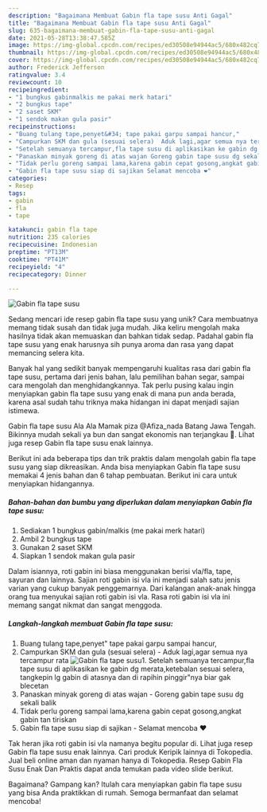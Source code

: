 ```yaml
---
description: "Bagaimana Membuat Gabin fla tape susu Anti Gagal"
title: "Bagaimana Membuat Gabin fla tape susu Anti Gagal"
slug: 635-bagaimana-membuat-gabin-fla-tape-susu-anti-gagal
date: 2021-05-28T13:38:47.585Z
image: https://img-global.cpcdn.com/recipes/ed30508e94944ac5/680x482cq70/gabin-fla-tape-susu-foto-resep-utama.jpg
thumbnail: https://img-global.cpcdn.com/recipes/ed30508e94944ac5/680x482cq70/gabin-fla-tape-susu-foto-resep-utama.jpg
cover: https://img-global.cpcdn.com/recipes/ed30508e94944ac5/680x482cq70/gabin-fla-tape-susu-foto-resep-utama.jpg
author: Frederick Jefferson
ratingvalue: 3.4
reviewcount: 10
recipeingredient:
- "1 bungkus gabinmalkis me pakai merk hatari"
- "2 bungkus tape"
- "2 saset SKM"
- "1 sendok makan gula pasir"
recipeinstructions:
- "Buang tulang tape,penyet&#34; tape pakai garpu sampai hancur,"
- "Campurkan SKM dan gula (sesuai selera)  Aduk lagi,agar semua nya tercampur rata"
- "Setelah semuanya tercampur,fla tape susu di aplikasikan ke gabin dg merata,ketebalan sesuai selera, tangkepin lg gabin di atasnya dan di rapihin pinggir&#34;nya biar gak blecetan"
- "Panaskan minyak goreng di atas wajan Goreng gabin tape susu dg sekali balik"
- "Tidak perlu goreng sampai lama,karena gabin cepat gosong,angkat gabin tan tiriskan"
- "Gabin fla tape susu siap di sajikan Selamat mencoba ❤️"
categories:
- Resep
tags:
- gabin
- fla
- tape

katakunci: gabin fla tape 
nutrition: 235 calories
recipecuisine: Indonesian
preptime: "PT13M"
cooktime: "PT41M"
recipeyield: "4"
recipecategory: Dinner

---
```



![Gabin fla tape susu](https://img-global.cpcdn.com/recipes/ed30508e94944ac5/680x482cq70/gabin-fla-tape-susu-foto-resep-utama.jpg)

Sedang mencari ide resep gabin fla tape susu yang unik? Cara membuatnya memang tidak susah dan tidak juga mudah. Jika keliru mengolah maka hasilnya tidak akan memuaskan dan bahkan tidak sedap. Padahal gabin fla tape susu yang enak harusnya sih punya aroma dan rasa yang dapat memancing selera kita.

Banyak hal yang sedikit banyak mempengaruhi kualitas rasa dari gabin fla tape susu, pertama dari jenis bahan, lalu pemilihan bahan segar, sampai cara mengolah dan menghidangkannya. Tak perlu pusing kalau ingin menyiapkan gabin fla tape susu yang enak di mana pun anda berada, karena asal sudah tahu triknya maka hidangan ini dapat menjadi sajian istimewa.

Gabin fla tape susu Ala Ala Mamak piza @Afiza_nada Batang Jawa Tengah. Bikinnya mudah sekali ya bun dan sangat ekonomis nan terjangkau 🥰. Lihat juga resep Gabin fla tape susu enak lainnya.


Berikut ini ada beberapa tips dan trik praktis dalam mengolah gabin fla tape susu yang siap dikreasikan. Anda bisa menyiapkan Gabin fla tape susu memakai 4 jenis bahan dan 6 tahap pembuatan. Berikut ini cara untuk menyiapkan hidangannya.

<!--inarticleads1-->

##### Bahan-bahan dan bumbu yang diperlukan dalam menyiapkan Gabin fla tape susu:

1. Sediakan 1 bungkus gabin/malkis (me pakai merk hatari)
1. Ambil 2 bungkus tape
1. Gunakan 2 saset SKM
1. Siapkan 1 sendok makan gula pasir


Dalam isiannya, roti gabin ini biasa menggunakan berisi vla/fla, tape, sayuran dan lainnya. Sajian roti gabin isi vla ini menjadi salah satu jenis varian yang cukup banyak penggemarnya. Dari kalangan anak-anak hingga orang tua menyukai sajian roti gabin isi vla. Rasa roti gabin isi vla ini memang sangat nikmat dan sangat menggoda. 

<!--inarticleads2-->

##### Langkah-langkah membuat Gabin fla tape susu:

1. Buang tulang tape,penyet&#34; tape pakai garpu sampai hancur,
1. Campurkan SKM dan gula (sesuai selera)  - Aduk lagi,agar semua nya tercampur rata
<img src="//assets-global.cpcdn.com/assets/icons/button_play-2c75c40dde080a61004c1f40b05d8f140eaff45d7e9e6481dc71c63d2e7c4909.png" alt="Gabin fla tape susu">1. Setelah semuanya tercampur,fla tape susu di aplikasikan ke gabin dg merata,ketebalan sesuai selera, tangkepin lg gabin di atasnya dan di rapihin pinggir&#34;nya biar gak blecetan
1. Panaskan minyak goreng di atas wajan - Goreng gabin tape susu dg sekali balik
1. Tidak perlu goreng sampai lama,karena gabin cepat gosong,angkat gabin tan tiriskan
1. Gabin fla tape susu siap di sajikan - Selamat mencoba ❤️


Tak heran jika roti gabin isi vla namanya begitu popular di. Lihat juga resep Gabin fla tape susu enak lainnya. Cari produk Keripik lainnya di Tokopedia. Jual beli online aman dan nyaman hanya di Tokopedia. Resep Gabin Fla Susu Enak Dan Praktis dapat anda temukan pada video slide berikut. 

Bagaimana? Gampang kan? Itulah cara menyiapkan gabin fla tape susu yang bisa Anda praktikkan di rumah. Semoga bermanfaat dan selamat mencoba!

